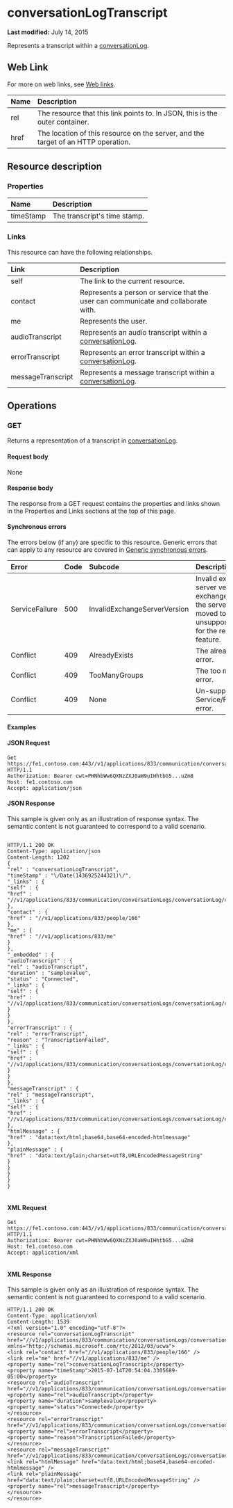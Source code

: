 
# conversationLogTranscript

 **Last modified:** July 14, 2015

Represents a transcript within a [conversationLog](conversationLog_ref.md). 


## Web Link
<a name="sectionSection0"> </a>

For more on web links, see [Web links](WebLinks.md).



|**Name**|**Description**|
|:-----|:-----|
|rel|The resource that this link points to. In JSON, this is the outer container.|
|href|The location of this resource on the server, and the target of an HTTP operation.|

## Resource description
<a name="sectionSection1"> </a>




### Properties





|**Name**|**Description**|
|:-----|:-----|
|timeStamp|The transcript's time stamp.|

### Links

This resource can have the following relationships.



|**Link**|**Description**|
|:-----|:-----|
|self|The link to the current resource.|
|contact|Represents a person or service that the user can communicate and collaborate with.|
|me|Represents the user.|
|audioTranscript|Represents an audio transcript within a [conversationLog](conversationLog_ref.md).|
|errorTranscript|Represents an error transcript within a [conversationLog](conversationLog_ref.md).|
|messageTranscript|Represents a message transcript within a [conversationLog](conversationLog_ref.md).|

## Operations
<a name="sectionSection2"> </a>




### GET

Returns a representation of a transcript in [conversationLog](conversationLog_ref.md).


#### Request body

None


#### Response body

The response from a GET request contains the properties and links shown in the Properties and Links sections at the top of this page.


#### Synchronous errors

The errors below (if any) are specific to this resource. Generic errors that can apply to any resource are covered in [Generic synchronous errors](GenericSynchronousErrors.md).



|**Error**|**Code**|**Subcode**|**Description**|
|:-----|:-----|:-----|:-----|
|ServiceFailure|500|InvalidExchangeServerVersion|Invalid exchange server version.The exchange mailbox of the server might have moved to an unsupported version for the required feature.|
|Conflict|409|AlreadyExists|The already exists error.|
|Conflict|409|TooManyGroups|The too many groups error.|
|Conflict|409|None|Un-supported Service/Resource/API error.|

#### Examples




#### JSON Request


```
Get https://fe1.contoso.com:443//v1/applications/833/communication/conversationLogs/conversationLog/conversationLogTranscripts/conversationLogTranscript HTTP/1.1
Authorization: Bearer cwt=PHNhbWw6QXNzZXJ0aW9uIHhtbG5...uZm8
Host: fe1.contoso.com
Accept: application/json

```


#### JSON Response

This sample is given only as an illustration of response syntax. The semantic content is not guaranteed to correspond to a valid scenario.


```

HTTP/1.1 200 OK
Content-Type: application/json
Content-Length: 1202
{
"rel" : "conversationLogTranscript",
"timeStamp" : "\/Date(1436925244321)\/",
"_links" : {
"self" : {
"href" : "//v1/applications/833/communication/conversationLogs/conversationLog/conversationLogTranscripts/conversationLogTranscript"
},
"contact" : {
"href" : "//v1/applications/833/people/166"
},
"me" : {
"href" : "//v1/applications/833/me"
}
},
"_embedded" : {
"audioTranscript" : {
"rel" : "audioTranscript",
"duration" : "samplevalue",
"status" : "Connected",
"_links" : {
"self" : {
"href" : "//v1/applications/833/communication/conversationLogs/conversationLog/conversationLogTranscripts/conversationLogTranscript/audioTranscript"
}
}
},
"errorTranscript" : {
"rel" : "errorTranscript",
"reason" : "TranscriptionFailed",
"_links" : {
"self" : {
"href" : "//v1/applications/833/communication/conversationLogs/conversationLog/conversationLogTranscripts/conversationLogTranscript/errorTranscript"
}
}
},
"messageTranscript" : {
"rel" : "messageTranscript",
"_links" : {
"self" : {
"href" : "//v1/applications/833/communication/conversationLogs/conversationLog/conversationLogTranscripts/conversationLogTranscript/messageTranscript"
},
"htmlMessage" : {
"href" : "data:text/html;base64,base64-encoded-htmlmessage"
},
"plainMessage" : {
"href" : "data:text/plain;charset=utf8,URLEncodedMessageString"
}
}
}
}
}
									
```


#### XML Request


```
Get https://fe1.contoso.com:443//v1/applications/833/communication/conversationLogs/conversationLog/conversationLogTranscripts/conversationLogTranscript HTTP/1.1
Authorization: Bearer cwt=PHNhbWw6QXNzZXJ0aW9uIHhtbG5...uZm8
Host: fe1.contoso.com
Accept: application/xml
									
```


#### XML Response

This sample is given only as an illustration of response syntax. The semantic content is not guaranteed to correspond to a valid scenario.


```
HTTP/1.1 200 OK
Content-Type: application/xml
Content-Length: 1539
<?xml version="1.0" encoding="utf-8"?>
<resource rel="conversationLogTranscript" href="//v1/applications/833/communication/conversationLogs/conversationLog/conversationLogTranscripts/conversationLogTranscript" xmlns="http://schemas.microsoft.com/rtc/2012/03/ucwa">
<link rel="contact" href="//v1/applications/833/people/166" />
<link rel="me" href="//v1/applications/833/me" />
<property name="rel">conversationLogTranscript</property>
<property name="timeStamp">2015-07-14T20:54:04.3305689-05:00</property>
<resource rel="audioTranscript" href="//v1/applications/833/communication/conversationLogs/conversationLog/conversationLogTranscripts/conversationLogTranscript/audioTranscript">
<property name="rel">audioTranscript</property>
<property name="duration">samplevalue</property>
<property name="status">Connected</property>
</resource>
<resource rel="errorTranscript" href="//v1/applications/833/communication/conversationLogs/conversationLog/conversationLogTranscripts/conversationLogTranscript/errorTranscript">
<property name="rel">errorTranscript</property>
<property name="reason">TranscriptionFailed</property>
</resource>
<resource rel="messageTranscript" href="//v1/applications/833/communication/conversationLogs/conversationLog/conversationLogTranscripts/conversationLogTranscript/messageTranscript">
<link rel="htmlMessage" href="data:text/html;base64,base64-encoded-htmlmessage" />
<link rel="plainMessage" href="data:text/plain;charset=utf8,URLEncodedMessageString" />
<property name="rel">messageTranscript</property>
</resource>
</resource>
									
```

